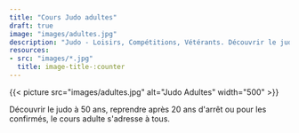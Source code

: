 ```yaml
---
title: "Cours Judo adultes"
draft: true
image: "images/adultes.jpg"
description: "Judo - Loisirs, Compétitions, Vétérants. Découvrir le judo à 50 ans, reprendre après 20 ans d'arrêt ou pour les confirmés, le cours adulte s'adresse à tous."
resources: 
- src: "images/*.jpg"
  title: image-title-:counter
---
```


{{< picture src="images/adultes.jpg" alt="Judo Adultes" width="500" >}}

Découvrir le judo à 50 ans, reprendre après 20 ans d'arrêt ou pour les
confirmés, le cours adulte s'adresse à tous.
